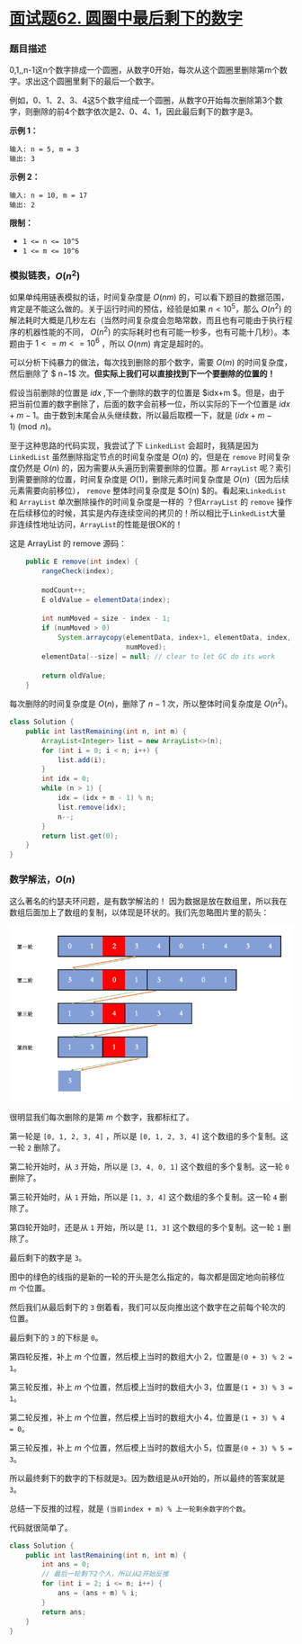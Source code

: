 # [面试题62. 圆圈中最后剩下的数字](https://leetcode-cn.com/problems/yuan-quan-zhong-zui-hou-sheng-xia-de-shu-zi-lcof/)

### 题目描述

0,1,,n-1这n个数字排成一个圆圈，从数字0开始，每次从这个圆圈里删除第m个数字。求出这个圆圈里剩下的最后一个数字。

例如，0、1、2、3、4这5个数字组成一个圆圈，从数字0开始每次删除第3个数字，则删除的前4个数字依次是2、0、4、1，因此最后剩下的数字是3。

**示例 1：**

```
输入: n = 5, m = 3
输出: 3
```

**示例 2：**

```
输入: n = 10, m = 17
输出: 2
```

**限制：**

-   `1 <= n <= 10^5`
-   `1 <= m <= 10^6`

### 模拟链表，$O(n^2)$

如果单纯用链表模拟的话，时间复杂度是 $O(nm)$ 的，可以看下题目的数据范围，肯定是不能这么做的。关于运行时间的预估，经验是如果 $n<10^5$，那么 $O(n^2)$ 的解法耗时大概是几秒左右（当然时间复杂度会忽略常数，而且也有可能由于执行程序的机器性能的不同， $O(n^2)$ 的实际耗时也有可能一秒多，也有可能十几秒）。本题由于 $1 <= m <= 10^6$ ，所以 $O(nm)$ 肯定是超时的。

可以分析下纯暴力的做法，每次找到删除的那个数字，需要 $O(m)$ 的时间复杂度，然后删除了 $ n−1$ 次。**但实际上我们可以直接找到下一个要删除的位置的！**

假设当前删除的位置是 $idx$ ,下一个删除的数字的位置是 $idx+m $。但是，由于把当前位置的数字删除了，后面的数字会前移一位，所以实际的下一个位置是 $idx+m−1$。由于数到末尾会从头继续数，所以最后取模一下，就是 $(idx + m - 1) \pmod n$。

至于这种思路的代码实现，我尝试了下 `LinkedList` 会超时，我猜是因为 `LinkedList` 虽然删除指定节点的时间复杂度是 $O(n)$ 的，但是在 `remove` 时间复杂度仍然是 $O(n)$ 的，因为需要从头遍历到需要删除的位置。那 `ArrayList` 呢？索引到需要删除的位置，时间复杂度是 $O(1)$，删除元素时间复杂度是 $O(n)$（因为后续元素需要向前移位）， `remove` 整体时间复杂度是 $O(n) $的。看起来`LinkedList` 和 `ArrayList` 单次删除操作的时间复杂度是一样的 ？但`ArrayList` 的 `remove` 操作在后续移位的时候，其实是内存连续空间的拷贝的！所以相比于`LinkedList`大量非连续性地址访问，`ArrayList`的性能是很OK的！

这是 ArrayList 的 remove 源码：

```java
    public E remove(int index) {
        rangeCheck(index);

        modCount++;
        E oldValue = elementData(index);

        int numMoved = size - index - 1;
        if (numMoved > 0)
            System.arraycopy(elementData, index+1, elementData, index,
                             numMoved);
        elementData[--size] = null; // clear to let GC do its work

        return oldValue;
    }
```

每次删除的时间复杂度是 $O(n)$，删除了 $n−1$ 次，所以整体时间复杂度是 $O(n^2)$。

```java
class Solution {
    public int lastRemaining(int n, int m) {
        ArrayList<Integer> list = new ArrayList<>(n);
        for (int i = 0; i < n; i++) {
            list.add(i);
        }
        int idx = 0;
        while (n > 1) {
            idx = (idx + m - 1) % n;
            list.remove(idx);
            n--;
        }
        return list.get(0);
    }
}
```

### 数学解法，$O(n)$

这么著名的约瑟夫环问题，是有数学解法的！
因为数据是放在数组里，所以我在数组后面加上了数组的复制，以体现是环状的。我们先忽略图片里的箭头：

![image.png](img/m62-1.png)

很明显我们每次删除的是第 $m$ 个数字，我都标红了。

第一轮是 `[0, 1, 2, 3, 4]` ，所以是 `[0, 1, 2, 3, 4]` 这个数组的多个复制。这一轮 `2` 删除了。

第二轮开始时，从 `3` 开始，所以是 `[3, 4, 0, 1]` 这个数组的多个复制。这一轮 `0` 删除了。

第三轮开始时，从 `1` 开始，所以是 `[1, 3, 4]` 这个数组的多个复制。这一轮 `4` 删除了。

第四轮开始时，还是从 `1` 开始，所以是 `[1, 3]` 这个数组的多个复制。这一轮 `1` 删除了。

最后剩下的数字是 `3`。

图中的绿色的线指的是新的一轮的开头是怎么指定的，每次都是固定地向前移位 $m$ 个位置。

然后我们从最后剩下的 `3` 倒着看，我们可以反向推出这个数字在之前每个轮次的位置。

最后剩下的 `3` 的下标是 `0`。

第四轮反推，补上 $m$ 个位置，然后模上当时的数组大小 $2$，位置是`(0 + 3) % 2 = 1`。

第三轮反推，补上 $m$ 个位置，然后模上当时的数组大小 $3$，位置是`(1 + 3) % 3 = 1`。

第二轮反推，补上 $m$ 个位置，然后模上当时的数组大小 $4$，位置是`(1 + 3) % 4 = 0`。

第三轮反推，补上 $m$ 个位置，然后模上当时的数组大小 $5$，位置是`(0 + 3) % 5 = 3`。

所以最终剩下的数字的下标就是`3`。因为数组是从`0`开始的，所以最终的答案就是`3`。

总结一下反推的过程，就是 `(当前index + m) % 上一轮剩余数字的个数`。

代码就很简单了。

```java
class Solution {
    public int lastRemaining(int n, int m) {
        int ans = 0;
        // 最后一轮剩下2个人，所以从2开始反推
        for (int i = 2; i <= n; i++) {
            ans = (ans + m) % i;
        }
        return ans;
    }
}
```



